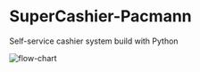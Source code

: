 # SuperCashier-Pacmann
Self-service cashier system build with Python

![flow-chart](https://drive.google.com/file/d/1TBmuheHyrQezs9juoX5MkmySjmOJDyRm/view?usp=sharing)

